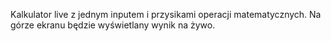 Kalkulator live z jednym inputem i przysikami operacji matematycznych. Na górze ekranu będzie wyświetlany wynik na żywo.

